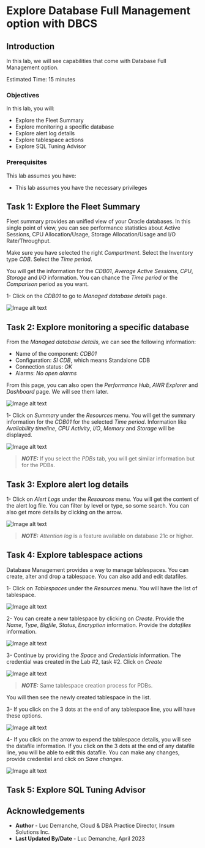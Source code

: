# Explore Database Full Management option with DBCS

## Introduction

In this lab, we will see capabilities that come with Database Full Management option.

Estimated Time: 15 minutes

### Objectives

In this lab, you will:
* Explore the Fleet Summary
* Explore monitoring a specific database
* Explore alert log details
* Explore tablespace actions
* Explore SQL Tuning Advisor

### Prerequisites

This lab assumes you have:
* This lab assumes you have the necessary privileges

## Task 1: Explore the Fleet Summary

Fleet summary provides an unified view of your Oracle databases. In this single point of view, you can see performance statistics about Active Sessions, CPU Allocation/Usage, Storage Allocation/Usage and I/O Rate/Throughput.

Make sure you have selected the right *Compartment*. Select the Inventory type *CDB*. Select the *Time period*.

You will get the information for the *CDB01*, *Average Active Sessions*, *CPU*, *Storage* and *I/O* information. You can chance the *Time period* or the *Comparison* period as you want.

1- Click on the *CDB01* to go to *Managed database details* page.

  ![Image alt text](images/image1.png)

## Task 2: Explore monitoring a specific database

From the *Managed database details*, we can see the following information:
* Name of the component: *CDB01*
* Configuration: *SI CDB*, which means Standalone CDB
* Connection status: *OK*
* Alarms: *No open alarms*

From this page, you can also open the *Performance Hub*, *AWR Explorer* and *Dashboard* page. We will see them later.

![Image alt text](images/image2.png)

1- Click on *Summary* under the *Resources* menu. You will get the summary information for the *CDB01* for the selected *Time period*. Information like *Availability timeline*, *CPU Activity*, *I/O*, *Memory* and *Storage* will be displayed.

![Image alt text](images/image3.png)

  > **_NOTE:_** If you select the *PDBs* tab, you will get similar information but for the PDBs.

## Task 3: Explore alert log details

1- Click on *Alert Logs* under the *Resources* menu. You will get the content of the alert log file. You can filter by level or type, so some search. You can also get more details by clicking on the arrow.

![Image alt text](images/image4.png)

  > **_NOTE:_** *Attention log* is a feature available on database 21c or higher.

## Task 4: Explore tablespace actions

Database Management provides a way to manage tablespaces. You can create, alter and drop a tablespace. You can also add and edit datafiles.

1- Click on *Tablespaces* under the *Resources* menu. You will have the list of tablespace. 

![Image alt text](images/image5.png)

2- You can create a new tablespace by clicking on *Create*. Provide the *Name*, *Type*, *Bigfile*, *Status*, *Encryption* information. Provide the *datafiles* information.

![Image alt text](images/image6.png)

3- Continue by providing the *Space* and *Credentials* information. The credential was created in the Lab #2, task #2. Click on *Create*

![Image alt text](images/image7.png)

  > **_NOTE:_** Same tablespace creation process for PDBs.

You will then see the newly created tablespace in the list.

3- If you click on the 3 dots at the end of any tablespace line, you will have these options.

![Image alt text](images/image8.png)

4- If you click on the arrow to expend the tablespace details, you will see the datafile information. If you click on the 3 dots at the end of any datafile line, you will be able to edit this datafile. You can make any changes, provide credentiel and click on *Save changes*.

![Image alt text](images/image9.png)

## Task 5: Explore SQL Tuning Advisor

## Acknowledgements
* **Author** - Luc Demanche, Cloud & DBA Practice Director, Insum Solutions Inc.
* **Last Updated By/Date** - Luc Demanche, April 2023

